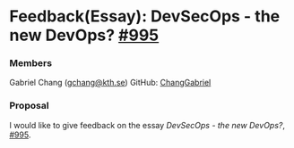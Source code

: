 # Feedback(Essay): DevSecOps - the new DevOps? [#995](https://github.com/KTH/devops-course/pull/995)

### Members
Gabriel Chang (gchang@kth.se)
GitHub: [ChangGabriel](https://github.com/ChangGabriel)

### Proposal

I would like to give feedback on the essay *DevSecOps - the new DevOps?*, [#995](https://github.com/KTH/devops-course/pull/995).
